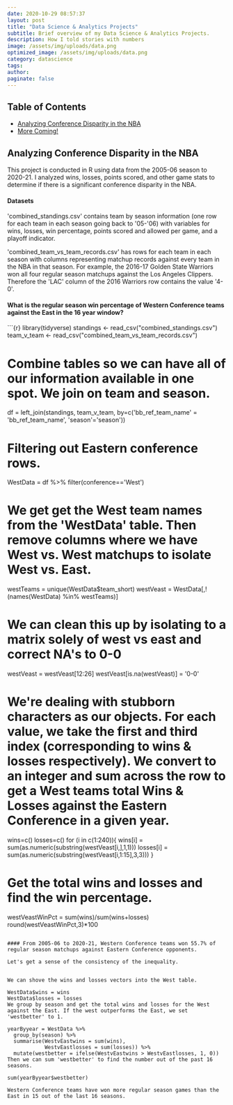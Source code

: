 ```yaml
---
date: 2020-10-29 08:57:37
layout: post
title: "Data Science & Analytics Projects"
subtitle: Brief overview of my Data Science & Analytics Projects.
description: How I told stories with numbers
image: /assets/img/uploads/data.png
optimized_image: /assets/img/uploads/data.png
category: datascience
tags:
author:
paginate: false
---
```


<div id="toc_container">
<h2 class="toc_title">Table of Contents</h2>
<ul class="toc_list">
  <li><a href="#Analyzing Conference Disparity in the NBA">Analyzing Conference Disparity in the NBA</a></li>
  <li><a href="#More Coming!">More Coming!</a></li>
</ul>
</div>

<h2 id="Analyzing Conference Disparity in the NBA">Analyzing Conference Disparity in the NBA</h2>
This project is conducted in R using data from the 2005-06 season to 2020-21. I analyzed wins, losses, points scored, and other game stats to determine if there is a significant conference disparity in the NBA.

<h4>Datasets</h4> 
'combined_standings.csv' contains team by season information (one row for each team in each season going back to '05-'06) with variables for wins, losses, win percentage, points scored and allowed per game, and a playoff indicator. 


'combined_team_vs_team_records.csv' has rows for each team in each season with columns representing matchup records against every team in the NBA in that season. For example, the 2016-17 Golden State Warriors won all four regular season matchups against the Los Angeles Clippers. Therefore the 'LAC' column of the 2016 Warriors row contains the value '4-0'.

<h4>What is the regular season win percentage of Western Conference teams against the East in the 16 year window?</h4>
```{r}
library(tidyverse)
standings <- read_csv("combined_standings.csv")
team_v_team <- read_csv("combined_team_vs_team_records.csv")

# Combine tables so we can have all of our information available in one spot. We join on team and season.
df = left_join(standings, team_v_team, by=c('bb_ref_team_name' = 'bb_ref_team_name', 'season'='season'))

# Filtering out Eastern conference rows.
WestData = df %>% filter(conference=='West')

# We get get the West team names from the 'WestData' table. Then remove columns where we have West vs. West matchups to isolate West vs. East.
westTeams = unique(WestData$team_short)
westVeast = WestData[,!(names(WestData) %in% westTeams)]

# We can clean this up by isolating to a matrix solely of west vs east and correct NA's to 0-0 
westVeast = westVeast[12:26]
westVeast[is.na(westVeast)] = '0-0'

# We're dealing with stubborn characters as our objects. For each value, we take the first and third index (corresponding to wins & losses respectively). We convert to an integer and sum across the row to get a West teams total Wins & Losses against the Eastern Conference in a given year.
wins=c()
losses=c()
for (i in c(1:240)){
  wins[i] = sum(as.numeric(substring(westVeast[i,],1,1)))
  losses[i] = sum(as.numeric(substring(westVeast[i,1:15],3,3)))
}

# Get the total wins and losses and find the win percentage.
westVeastWinPct = sum(wins)/sum(wins+losses)
round(westVeastWinPct,3)*100
```

#### From 2005-06 to 2020-21, Western Conference teams won 55.7% of regular season matchups against Eastern Conference opponents.

Let's get a sense of the consistency of the inequality. 


We can shove the wins and losses vectors into the West table.

WestData$wins = wins
WestData$losses = losses
We group by season and get the total wins and losses for the West against the East. If the west outperforms the East, we set 'westbetter' to 1.

yearByyear = WestData %>%
  group_by(season) %>%
  summarise(WestvEastwins = sum(wins), 
            WestvEastlosses = sum(losses)) %>%
  mutate(westbetter = ifelse(WestvEastwins > WestvEastlosses, 1, 0))
Then we can sum 'westbetter' to find the number out of the past 16 seasons.

sum(yearByyear$westbetter)

Western Conference teams have won more regular season games than the East in 15 out of the last 16 seasons.

